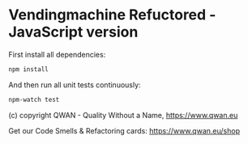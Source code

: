 # Vendingmachine Refuctored - JavaScript version

First install all dependencies:
```bash
npm install
```

And then run all unit tests continuously:

```bash
npm-watch test
```

(c) copyright QWAN - Quality Without a Name, https://www.qwan.eu

Get our Code Smells & Refactoring cards:
https://www.qwan.eu/shop
